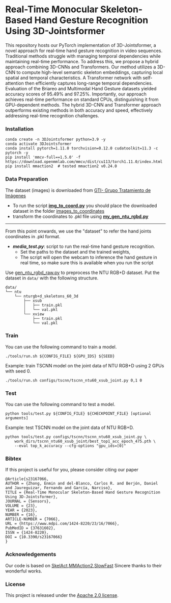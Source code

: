 Real-Time Monocular Skeleton-Based Hand Gesture Recognition Using 3D-Jointsformer
=======
<!-- 
This repository contains PyTorch implementation for 3D-Jointsformer.
Automatic hand gesture recognition in video sequences has widespread applications, ranging from home automation to sign language interpretation and clinical operations. The primary challenge lies in achieving real-time recognition while managing temporal dependencies that can impact performance. Existing methods employ 3D convolutional or Transformer-based architectures with hand skeleton estimation, but both have limitations. To address these challenges, a hybrid approach that combines 3D Convolutional Neural Networks (3D-CNNs) and Transformers is proposed. The method involves using a 3D-CNN to compute high-level semantic skeleton embeddings, capturing local spatial and temporal characteristics of hand gestures. A Transformer network with a self-attention mechanism is then employed to efficiently capture long-range temporal dependencies in the skeleton sequence. Evaluation of the Briareo and Multimodal Hand Gesture datasets resulted in accuracy scores of 95.49% and 97.25%, respectively. Notably, this approach achieves real-time performance using a standard CPU, distinguishing it from methods that require specialized GPUs. The hybrid approach’s real-time efficiency and high accuracy demonstrate its superiority over existing state-of-the-art methods. In summary, the hybrid 3D-CNN and Transformer approach effectively address real-time recognition challenges and efficient handling of temporal dependencies, outperforming existing methods in both accuracy and speed.
-->
This repository hosts our PyTorch implementation of 3D-Jointsformer, a novel approach for real-time hand gesture recognition in video sequences. Traditional methods struggle with managing temporal dependencies while maintaining real-time performance. To address this, we propose a hybrid approach combining 3D-CNNs and Transformers. Our method utilizes a 3D-CNN to compute high-level semantic skeleton embeddings, capturing local spatial and temporal characteristics. A Transformer network with self-attention then efficiently captures long-range temporal dependencies. Evaluation of the Briareo and Multimodal Hand Gesture datasets yielded accuracy scores of 95.49% and 97.25%. Importantly, our approach achieves real-time performance on standard CPUs, distinguishing it from GPU-dependent methods. The hybrid 3D-CNN and Transformer approach outperforms existing methods in both accuracy and speed, effectively addressing real-time recognition challenges.


### Installation

```shell
conda create -n 3DJointsformer python=3.9 -y
conda activate 3DJointsformer
conda install pytorch=1.11.0 torchvision=0.12.0 cudatoolkit=11.3 -c pytorch -y
pip install 'mmcv-full==1.5.0' -f https://download.openmmlab.com/mmcv/dist/cu113/torch1.11.0/index.html
pip install mmaction2  # tested mmaction2 v0.24.0
```


### Data Preparation

The dataset (images) is downloaded from [GTI- Grupo Tratamiento de Imágenes](http://gti.ssr.upm.es/data/MultiModalHandGesture_dataset)
* To run the script [**img_to_coord.py**](https://github.com/Enminxo/handgesture_2/blob/c0dd52be999e3dc7525cae5a77620fa0e59de40b/images_to_coordinates/img_to_coord.py) you should place the downloaded dataset in the folder [images_to_coordinates](https://github.com/Enminxo/handgesture_2/blob/6d639c08f6dbfec4b820d67f9e61916d04cb2e4a/images_to_coordinates)
* transform the coordinates to .pkl file using [**my_gen_ntu_rgbd.py**](https://github.com/Enminxo/handgesture_2/blob/2831f468f56c986c19f3f183a93a1e1942d685a5/tools/data/my_gen__ntu_rgbd.py)
----
From this point onwards, we use the "dataset" to refer the hand joints coordinates in .pkl format.
* **_media_test.py_**: script to run the real-time hand gesture recognition.
  * Set the paths to the dataset and the trained weights,
  * The script will open the webcam to inference the hand gesture in real time, so make sure this is available when you run the script
  
Use [gen_ntu_rgbd_raw.py](tools/data/my_gen_ntu_rgbd_raw.py) to preprocess the NTU RGB+D dataset. Put the dataset in `data/` with the following structure.

```
data/
└── ntu
    └── nturgb+d_skeletons_60_3d
        ├── xsub
        │   ├── train.pkl
        │   └── val.pkl
        └── xview
            ├── train.pkl
            └── val.pkl
```

### Train

You can use the following command to train a model.

```shell
./tools/run.sh ${CONFIG_FILE} ${GPU_IDS} ${SEED}
```

Example: train TSCNN model on the joint data of NTU RGB+D using 2 GPUs with seed 0.

```shell
./tools/run.sh configs/tscnn/tscnn_ntu60_xsub_joint.py 0,1 0
```

### Test

You can use the following command to test a model.

```shell
python tools/test.py ${CONFIG_FILE} ${CHECKPOINT_FILE} [optional arguments]
```

Example: test TSCNN model on the joint data of NTU RGB+D.

```shell
python tools/test.py configs/tscnn/tscnn_ntu60_xsub_joint.py \
    work_dirs/tscnn_ntu60_xsub_joint/best_top1_acc_epoch_475.pth \
    --eval top_k_accuracy --cfg-options "gpu_ids=[0]"
```

### Bibtex
If this project is useful for you, please consider citing our paper 
```shell
@Article{s23167066,
AUTHOR = {Zhong, Enmin and del-Blanco, Carlos R. and Berjón, Daniel and Jaureguizar, Fernando and García, Narciso},
TITLE = {Real-Time Monocular Skeleton-Based Hand Gesture Recognition Using 3D-Jointsformer},
JOURNAL = {Sensors},
VOLUME = {23},
YEAR = {2023},
NUMBER = {16},
ARTICLE-NUMBER = {7066},
URL = {https://www.mdpi.com/1424-8220/23/16/7066},
PubMedID = {37631602},
ISSN = {1424-8220},
DOI = {10.3390/s23167066}
}
```

### Acknowledgements
Our code is based on [SkelAct](https://github.com/hikvision-research/skelact),[MMAction2](https://github.com/open-mmlab/mmaction2/),[SlowFast](https://github.com/facebookresearch/SlowFast/tree/2090f2918ac1ce890fdacd8fda2e590a46d5c734) Sincere thanks to their wonderful works.

### License

This project is released under the [Apache 2.0 license](LICENSE).
